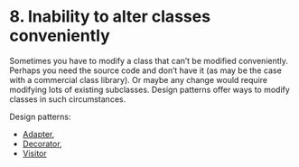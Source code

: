 # 8. Inability to alter classes conveniently

Sometimes you have to modify a class that can’t be modified conveniently. Perhaps you need the source code and don’t have it (as may be the case with a commercial class library). Or maybe any change would require modifying lots of existing subclasses. Design patterns offer ways to modify classes in such circumstances.

Design patterns:
- [Adapter](./adapter),
- [Decorator](./decorator),
- [Visitor](./visitor)
